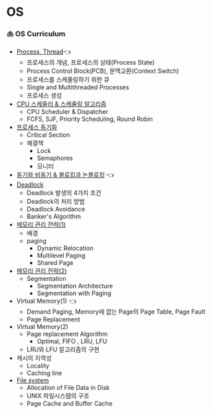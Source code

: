 # OS

### 🫁 OS Curriculum
- [Process, Thread](ProcessThread.md)👈
    - 프로세스의 개념, 프로세스의 상태(Process State)
    - Process Control Block(PCB), 문맥교환(Context Switch)
    - 프로세스를 스케줄링하기 위한 큐
    - Single and Multithreaded Processes
    - 프로세스 생성
- [CPU 스케줄러 & 스케쥴링 알고리즘](CPU_Scheduler_Algorithm.md)
    - CPU Scheduler & Dispatcher
    - FCFS, SJF, Priority Scheduling, Round Robin
- [프로세스 동기화](https://github.com/CS-studi/CS-study/blob/master/CS/OS/processSynchronization.md)
    - Critical Section
    - 해결책
        - Lock
        - Semaphores
        - 모니터
- [동기와 비동기 & 블로킹과 논블로킹](SyncAsyncBlockNonblock.md) 👈
- [Deadlock](deadlock.md)
    - Deadlock 발생의 4가지 조건
    - Deadlock의 처리 방법
    - Deadlock Avoidance
    - Banker's Algorithm
- [메모리 관리 전략(1)](Memory_Management_Paging.md)
    - 배경
    - paging
        - Dynamic Relocation
        - Multilevel Paging
        - Shared Page
- [메모리 관리 전략(2)](Memory_Management_Segmentation.md)
    - Segmentation
        - Segmentation Architecture
        - Segmentation with Paging
- Virtual Memory(1) 👈
    - Demand Paging, Memory에 없는 Page의 Page Table, Page Fault
    - Page Replacement
- Virtual Memory(2)
    - Page replacement Algorithm
        - Optimal, FIFO , LRU, LFU
    - LRU와 LFU 알고리즘의 구현
- 캐시의 지역성 
    - Locality
    - Caching line
- [File system](fileSystem.md)
    - Allocation of File Data in Disk
    - UNIX 파일시스템의 구조
    - Page Cache and Buffer Cache
    

